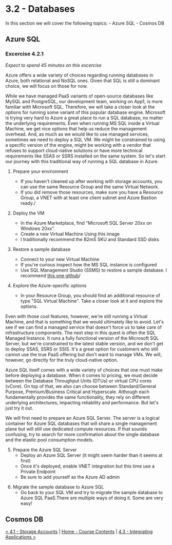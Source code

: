 # 3.2 - Databases

In this section we will cover the following topics:
    - Azure SQL
    - Cosmos DB

## Azure SQL

### Excercise 4.2.1

*Expect to spend 45 minutes on this excercise*

Azure offers a wide variety of choices regarding running databases in Azure, both relational and NoSQL ones. Given that SQL is still a dominant choice, we will focus on those for now. 

While we have managed PaaS variants of open-source databases like MySQL and PostgreSQL, our development team, working on App1, is more familiar with Microsoft SQL. Therefore, we will take a closer look at the options for running some variant of this popular database engine. Microsoft is trying very hard to Azure a great place to run a SQL database, no matter the underlying requirements. Even when running MS SQL inside a Virtual Machine, we get nice options that help us reduce the management overhead. And, as much as we would like to use managed services, sometimes we need to deploy a SQL VM. We might be constrained to using a specific version of the engine, might be working with a vendor that refuses to support cloud-native solutions or have more technical requirements like SSAS or SSRS installed on the same system. So let's start our journey with this traditional way of running a SQL database in Azure.

1. Prepare your environment
    - If you haven't cleaned up after working with storage accounts, you can use the same Resource Group and the same Virtual Network.
    - If you did remove those resources, make sure you have a Resource Group, a VNET with at least one client subnet and Azure Bastion ready./

2. Deploy the VM
    - In the Azure Marketplace, find "Microsoft SQL Server 20xx on Windows 20xx".
    - Create a new Virtual Machine Using this image
    - I traditionally recommend the B2mS SKU and Standard SSD disks 

3. Restore a sample database

    - Connect to your new Virtual Machine
    - If you're curious inspect how the MS SQL instance is configured 
    - Use SQL Management Studio (SSMS) to restore a sample database. I recommend [this one github](https://github.com/microsoft/sql-server-samples/releases/download/wide-world-importers-v1.0/WideWorldImporters-Full.bak)/

4. Explore the Azure-specific options
    - In your Resource Group, you should find an additional resource of type "SQL Virtual Machine". Take a closer look at it and explore the options. 

Even with those cool features, however, we're still running a Virtual Machine, and that is something that we would ultimately like to avoid. Let's see if we can find a managed service that doesn't force us to take care of infrastructure components. The next step in this quest is often the SQL Managed Instance. It runs a fully functional version of the Microsoft SQL Server, but we're constrained to the latest stable version, and we don't get to deploy SSAS, SSRS or SSIS. It's a great option for customers who still cannot use the true PaaS offering but don't want to manage VMs. We will, however, go directly for the truly cloud-native option. 

Azure SQL itself comes with a wide variety of choices that one must make before deploying a database. When it comes to pricing, we must decide between the Database Throughput Units (DTUs) or virtual CPU cores (vCore). On top of that, we also can choose between Standard/General Purpose, Premium/Business Critical and Hyperscale. Although each fundamentally provides the same functionality, they rely on different underlying architectures, impacting reliability and performance. But let's just try it out.

We will first need to prepare an Azure SQL Server. The server is a logical container for Azure SQL databases that will share a single management plane but will still use dedicated compute resources. If that sounds confusing, try to search for more confirmation about the single database and the elastic pool consumption models.

5. Prepare the Azure SQL Server
    - Deploy an Azure SQL Server (it might seem harder than it seems at first)
    - Once it's deployed, enable VNET integration but this time use a Private Endpoint
    - Be sure to add yourself as the Azure AD admin

6) Migrate the sample database to Azure SQL
    - Go back to your SQL VM and try to migrate the sample database to Azure SQL PaaS.There are multiple ways of doing it. Some are very easy!

## Cosmos DB

[< 4.1 - Storage Accounts](./storageAccounts.md) | [Home - Course Contents](../Contents.md) |  [4.3 - Integrating Applications >](./integratingApplications.md)